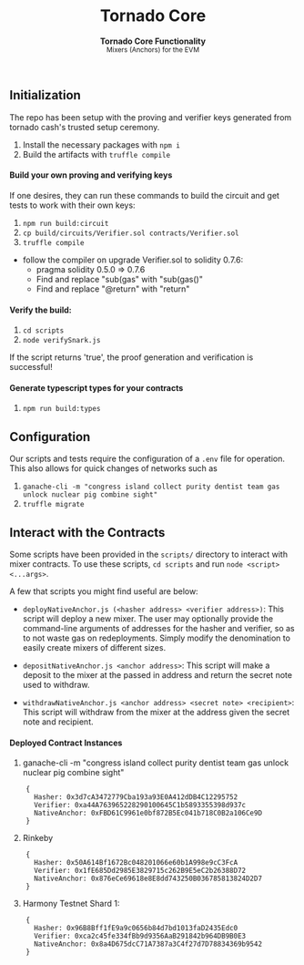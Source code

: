 <h1 align="center">Tornado Core</h1>

<p align="center">
    <strong>Tornado Core Functionality</strong>
    <br />
    <sub>Mixers (Anchors) for the EVM</sub>
</p>

<br />

## Initialization

The repo has been setup with the proving and verifier keys generated from tornado cash's trusted setup ceremony.

1. Install the necessary packages with `npm i`
2. Build the artifacts with `truffle compile`

#### Build your own proving and verifying keys

If one desires, they can run these commands to build the circuit and get tests to work with their own keys:

1. `npm run build:circuit`
2. `cp build/circuits/Verifier.sol contracts/Verifier.sol`
3. `truffle compile`
  - follow the compiler on upgrade Verifier.sol to solidity 0.7.6:
    - pragma solidity 0.5.0 => 0.7.6
    - Find and replace "sub(gas" with "sub(gas()"
    - Find and replace "@return" with "return"

#### Verify the build:

1. `cd scripts`
2. `node verifySnark.js`

If the script returns 'true', the proof generation and verification is successful!

#### Generate typescript types for your contracts

1. `npm run build:types`

## Configuration

Our scripts and tests require the configuration of a `.env` file for operation. This also allows for quick changes of networks such as 

1. `ganache-cli -m "congress island collect purity dentist team gas unlock nuclear pig combine sight"`
2. `truffle migrate`

## Interact with the Contracts

Some scripts have been provided in the `scripts/` directory to interact with mixer contracts.
To use these scripts, `cd scripts` and run `node <script> <...args>`. 

A few that scripts you might find useful are below:
- `deployNativeAnchor.js (<hasher address> <verifier address>)`: This script will deploy a new mixer. The user may optionally provide the command-line arguments of addresses for the hasher and verifier, so as to not waste gas on redeployments. Simply modify the denomination to easily create mixers of different sizes.

- `depositNativeAnchor.js <anchor address>`: This script will make a deposit to the mixer at the passed in address and return the secret note used to withdraw. 

- `withdrawNativeAnchor.js <anchor address> <secret note> <recipient>`: This script will withdraw from the mixer at the address given the secret note and recipient.

#### Deployed Contract Instances

1. ganache-cli -m "congress island collect purity dentist team gas unlock nuclear pig combine sight"
``` 
    {
      Hasher: 0x3d7cA3472779Cba193a93E0A412dDB4C12295752
      Verifier: 0xa44A763965228290100645C1b5893355398d937c
      NativeAnchor: 0xFBD61C9961e0bf872B5Ec041b718C0B2a106Ce9D
    }
```

2. Rinkeby
```
    {
      Hasher: 0x50A614Bf1672Bc048201066e60b1A998e9cC3FcA
      Verifier: 0x1fE685Dd2985E3829715c262B9E5eC2b26388D72
      NativeAnchor: 0x876eCe69618e8E8dd743250B036785813824D2D7
    }
```

3. Harmony Testnet Shard 1: 
``` 
    {
      Hasher: 0x96B8Bff1fE9a9c0656b84d7bd1013faD2435Edc0
      Verifier: 0xca2c45fe334fBb9d9356AaB291842b964DB9B0E3
      NativeAnchor: 0x8a4D675dcC71A7387a3C4f27d7D78834369b9542
    }
```
